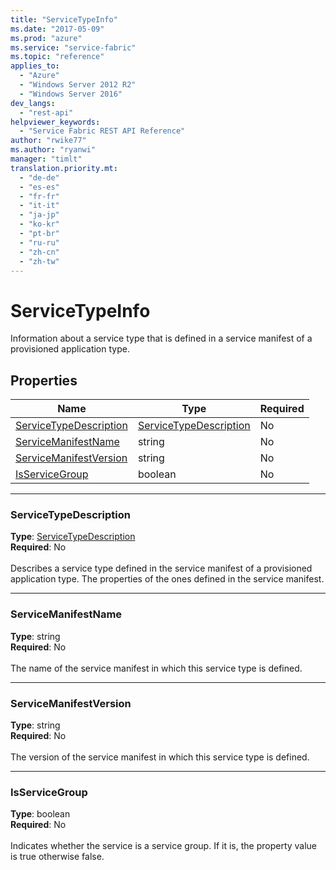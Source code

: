 ```yaml
---
title: "ServiceTypeInfo"
ms.date: "2017-05-09"
ms.prod: "azure"
ms.service: "service-fabric"
ms.topic: "reference"
applies_to: 
  - "Azure"
  - "Windows Server 2012 R2"
  - "Windows Server 2016"
dev_langs: 
  - "rest-api"
helpviewer_keywords: 
  - "Service Fabric REST API Reference"
author: "rwike77"
ms.author: "ryanwi"
manager: "timlt"
translation.priority.mt: 
  - "de-de"
  - "es-es"
  - "fr-fr"
  - "it-it"
  - "ja-jp"
  - "ko-kr"
  - "pt-br"
  - "ru-ru"
  - "zh-cn"
  - "zh-tw"
---
```

# ServiceTypeInfo

Information about a service type that is defined in a service manifest of a provisioned application type.

## Properties
| Name | Type | Required |
| --- | --- | --- |
| [ServiceTypeDescription](#servicetypedescription) | [ServiceTypeDescription](sfclient-v56-model-servicetypedescription.md) | No |
| [ServiceManifestName](#servicemanifestname) | string | No |
| [ServiceManifestVersion](#servicemanifestversion) | string | No |
| [IsServiceGroup](#isservicegroup) | boolean | No |

____
### ServiceTypeDescription
__Type__: [ServiceTypeDescription](sfclient-v56-model-servicetypedescription.md) <br/>
__Required__: No<br/>
<br/>
Describes a service type defined in the service manifest of a provisioned application type. The properties of the ones defined in the service manifest.

____
### ServiceManifestName
__Type__: string <br/>
__Required__: No<br/>
<br/>
The name of the service manifest in which this service type is defined.

____
### ServiceManifestVersion
__Type__: string <br/>
__Required__: No<br/>
<br/>
The version of the service manifest in which this service type is defined.

____
### IsServiceGroup
__Type__: boolean <br/>
__Required__: No<br/>
<br/>
Indicates whether the service is a service group. If it is, the property value is true otherwise false.
